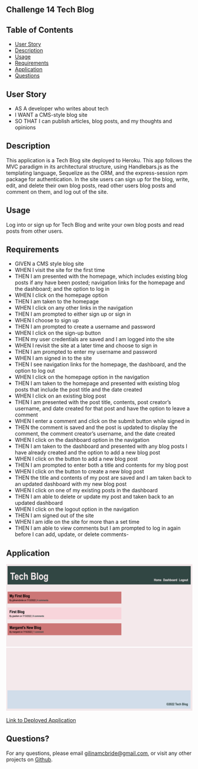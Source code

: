 ## Challenge 14 Tech Blog

## Table of Contents

- [User Story](#user-story)
- [Description](#description)
- [Usage](#usage)
- [Requirements](#requirements)
- [Application](#application)
- [Questions](#questions)

## User Story

- AS A developer who writes about tech
- I WANT a CMS-style blog site
- SO THAT I can publish articles, blog posts, and my thoughts and opinions

## Description

This application is a Tech Blog site deployed to Heroku. This app follows the MVC paradigm in its architectural structure, using Handlebars.js as the templating language, Sequelize as the ORM, and the express-session npm package for authentication. In the site users can sign up for the blog, write, edit, and delete their own blog posts, read other users blog posts and comment on them, and log out of the site.

## Usage

Log into or sign up for Tech Blog and write your own blog posts and read posts from other users.

## Requirements

- GIVEN a CMS style blog site
- WHEN I visit the site for the first time
- THEN I am presented with the homepage, which includes existing blog posts if any have been posted; navigation links for the homepage and the dashboard; and the option to log in
- WHEN I click on the homepage option
- THEN I am taken to the homepage
- WHEN I click on any other links in the navigation
- THEN I am prompted to either sign up or sign in
- WHEN I choose to sign up
- THEN I am prompted to create a username and password
- WHEN I click on the sign-up button
- THEN my user credentials are saved and I am logged into the site
- WHEN I revisit the site at a later time and choose to sign in
- THEN I am prompted to enter my username and password
- WHEN I am signed in to the site
- THEN I see navigation links for the homepage, the dashboard, and the option to log out
- WHEN I click on the homepage option in the navigation
- THEN I am taken to the homepage and presented with existing blog posts that include the post title and the date created
- WHEN I click on an existing blog post
- THEN I am presented with the post title, contents, post creator’s username, and date created for that post and have the option to leave a comment
- WHEN I enter a comment and click on the submit button while signed in
- THEN the comment is saved and the post is updated to display the comment, the comment creator’s username, and the date created
- WHEN I click on the dashboard option in the navigation
- THEN I am taken to the dashboard and presented with any blog posts I have already created and the option to add a new blog post
- WHEN I click on the button to add a new blog post
- THEN I am prompted to enter both a title and contents for my blog post
- WHEN I click on the button to create a new blog post
- THEN the title and contents of my post are saved and I am taken back to an updated dashboard with my new blog post
- WHEN I click on one of my existing posts in the dashboard
- THEN I am able to delete or update my post and taken back to an updated dashboard
- WHEN I click on the logout option in the navigation
- THEN I am signed out of the site
- WHEN I am idle on the site for more than a set time
- THEN I am able to view comments but I am prompted to log in again before I can add, update, or delete comments-

## Application

![Screenshot of application1](./public/images/app1.png)
![Screenshot of application2](./public/images/app2.png)

[Link to Deployed Application](https://guarded-plains-27828.herokuapp.com/)

## Questions?

For any questions, please email gilinamcbride@gmail.com, or visit any other projects on [Github](github.com/gilinamcbride).
